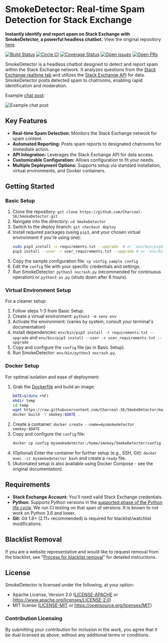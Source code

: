 # SmokeDetector: Real-time Spam Detection for Stack Exchange

**Instantly identify and report spam on Stack Exchange with SmokeDetector, a powerful headless chatbot.**  View the original repository [here](https://github.com/Charcoal-SE/SmokeDetector).

[![Build Status](https://github.com/Charcoal-SE/SmokeDetector/actions/workflows/build.yml/badge.svg?query=branch%3Amaster)](https://github.com/Charcoal-SE/SmokeDetector/actions/workflows/build.yml?query=branch%3Amaster)
[![Circle CI](https://circleci.com/gh/Charcoal-SE/SmokeDetector.svg?style=shield)](https://circleci.com/gh/Charcoal-SE/SmokeDetector)
[![Coverage Status](https://coveralls.io/repos/github/Charcoal-SE/SmokeDetector/badge.svg?branch=master)](https://coveralls.io/github/Charcoal-SE/SmokeDetector?branch=master)
[![Open issues](https://img.shields.io/github/issues/Charcoal-SE/SmokeDetector.svg)](https://github.com/Charcoal-SE/SmokeDetector/issues)
[![Open PRs](https://img.shields.io/github/issues-pr/Charcoal-SE/SmokeDetector.svg)](https://github.com/Charcoal-SE/SmokeDetector/pulls)

SmokeDetector is a headless chatbot designed to detect and report spam within the Stack Exchange network. It analyzes questions from the [Stack Exchange realtime tab](https://stackexchange.com/questions?tab=realtime) and utilizes the [Stack Exchange API](https://api.stackexchange.com/) for data. SmokeDetector posts detected spam to chatrooms, enabling rapid identification and moderation.

Example [chat post](https://chat.stackexchange.com/transcript/message/43579469):

![Example chat post](https://i.sstatic.net/oLyfb.png)

## Key Features

*   **Real-time Spam Detection:** Monitors the Stack Exchange network for spam content.
*   **Automated Reporting:** Posts spam reports to designated chatrooms for immediate action.
*   **API Integration:** Leverages the Stack Exchange API for data access.
*   **Customizable Configuration:** Allows configuration to fit your needs.
*   **Multiple Deployment Options:** Supports setup via standard installation, virtual environments, and Docker containers.

## Getting Started

### Basic Setup

1.  Clone the repository: `git clone https://github.com/Charcoal-SE/SmokeDetector.git`
2.  Navigate into the directory: `cd SmokeDetector`
3.  Switch to the deploy branch: `git checkout deploy`
4.  Install required packages (using `pip3`, and your chosen virtual environment if you're using one):
    ```bash
    sudo pip3 install -r requirements.txt --upgrade  # or `env/bin/pip3` if using a virtual environment
    pip3 install --user -r user_requirements.txt --upgrade # or `env/bin/pip3` if using a virtual environment
    ```
5.  Copy the sample configuration file: `cp config.sample config`
6.  Edit the `config` file with your specific credentials and settings.
7.  Run SmokeDetector: `python3 nocrash.py` (recommended for continuous operation) or `python3 ws.py` (shuts down after 6 hours).

### Virtual Environment Setup

For a cleaner setup:

1.  Follow steps 1-3 from Basic Setup.
2.  Create a virtual environment: `python3 -m venv env`
3.  Activate the environment: (varies by system, consult your terminal's documentation)
4.  Install dependencies: `env/bin/pip3 install -r requirements.txt --upgrade` and `env/bin/pip3 install --user -r user_requirements.txt --upgrade`
5.  Copy and configure the `config` file (as in Basic Setup).
6.  Run SmokeDetector: `env/bin/python3 nocrash.py`.

### Docker Setup

For optimal isolation and ease of deployment:

1.  Grab the [Dockerfile](Dockerfile) and build an image:
    ```bash
    DATE=$(date +%F)
    mkdir temp
    cd temp
    wget https://raw.githubusercontent.com/Charcoal-SE/SmokeDetector/master/Dockerfile
    docker build -t smokey:$DATE .
    ```
2.  Create a container: `docker create --name=mysmokedetector smokey:$DATE`
3.  Copy and configure the `config` file:
    ```bash
    docker cp config mysmokedetector:/home/smokey/SmokeDetector/config
    ```
4.  (Optional) Enter the container for further setup (e.g., SSH, Git): `docker exec -it mysmokedetector bash` and create a `ready` file.
5.  (Automated setup is also available using Docker Compose - see the original documentation).

## Requirements

*   **Stack Exchange Account:** You'll need valid Stack Exchange credentials.
*   **Python:** Supports Python versions in the [supported phase of the Python life cycle](https://devguide.python.org/versions/).  We run CI testing on that span of versions.  It is known to not work on Python 3.6 and lower.
*   **Git:** Git 1.8+ (2.11+ recommended) is required for blacklist/watchlist modifications.

## Blacklist Removal

If you are a website representative and would like to request removal from the blacklist, see "[Process for blacklist removal](https://charcoal-se.org/smokey/Process-for-blacklist-removal)" for detailed instructions.

## License

SmokeDetector is licensed under the following, at your option:

*   Apache License, Version 2.0 ([LICENSE-APACHE](LICENSE-APACHE) or <https://www.apache.org/licenses/LICENSE-2.0>)
*   MIT license ([LICENSE-MIT](LICENSE-MIT) or <https://opensource.org/licenses/MIT>)

### Contribution Licensing

By submitting your contribution for inclusion in the work, you agree that it be dual licensed as above, without any additional terms or conditions.
